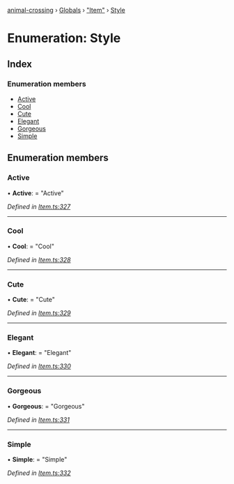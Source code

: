 [animal-crossing](../README.md) › [Globals](../globals.md) › ["Item"](../modules/_item_.md) › [Style](_item_.style.md)

# Enumeration: Style

## Index

### Enumeration members

* [Active](_item_.style.md#active)
* [Cool](_item_.style.md#cool)
* [Cute](_item_.style.md#cute)
* [Elegant](_item_.style.md#elegant)
* [Gorgeous](_item_.style.md#gorgeous)
* [Simple](_item_.style.md#simple)

## Enumeration members

###  Active

• **Active**: = "Active"

*Defined in [Item.ts:327](https://github.com/Norviah/animal-crossing/blob/4071e19/module/types/Item.ts#L327)*

___

###  Cool

• **Cool**: = "Cool"

*Defined in [Item.ts:328](https://github.com/Norviah/animal-crossing/blob/4071e19/module/types/Item.ts#L328)*

___

###  Cute

• **Cute**: = "Cute"

*Defined in [Item.ts:329](https://github.com/Norviah/animal-crossing/blob/4071e19/module/types/Item.ts#L329)*

___

###  Elegant

• **Elegant**: = "Elegant"

*Defined in [Item.ts:330](https://github.com/Norviah/animal-crossing/blob/4071e19/module/types/Item.ts#L330)*

___

###  Gorgeous

• **Gorgeous**: = "Gorgeous"

*Defined in [Item.ts:331](https://github.com/Norviah/animal-crossing/blob/4071e19/module/types/Item.ts#L331)*

___

###  Simple

• **Simple**: = "Simple"

*Defined in [Item.ts:332](https://github.com/Norviah/animal-crossing/blob/4071e19/module/types/Item.ts#L332)*
